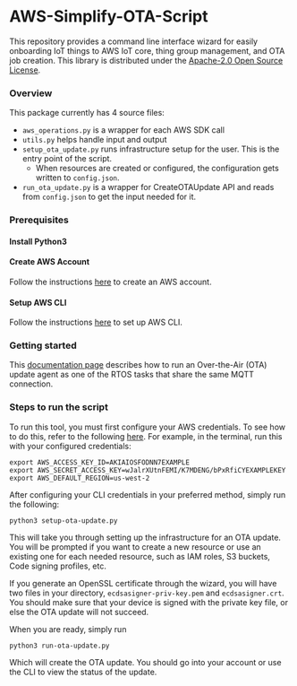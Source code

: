   # AWS-Simplify-OTA-Script
This repository provides a command line interface wizard for easily onboarding IoT things to AWS IoT core, thing group management, and OTA job creation.
This library is distributed under the [Apache-2.0 Open Source License](https://github.com/aws/simplify-ota-script/blob/main/LICENSE).

### Overview

This package currently has 4 source files:
* `aws_operations.py` is a wrapper for each AWS SDK call
* `utils.py` helps handle input and output
* `setup_ota_update.py` runs infrastructure setup for the user. This is the entry point of the script.
	* When resources are created or configured, the configuration gets written to `config.json`. 
* `run_ota_update.py` is a wrapper for CreateOTAUpdate API and reads from `config.json` to get the input needed for it.

### Prerequisites

#### Install Python3

#### Create AWS Account
Follow the instructions [here](https://aws.amazon.com/premiumsupport/knowledge-center/create-and-activate-aws-account/) to create an AWS account.

#### Setup AWS CLI
Follow the instructions [here](https://docs.aws.amazon.com/cli/latest/userguide/getting-started-install.html) to set up AWS CLI.

### Getting started
This [ documentation page](https://freertos.org/ota/ota-mqtt-agent-demo.html)  describes how to run an Over-the-Air (OTA) update agent as one of the RTOS tasks that share the same MQTT connection.

### Steps to run the script
To run this tool, you must first configure your AWS credentials. To see how to do this, refer to the following [here](https://docs.aws.amazon.com/cli/latest/userguide/cli-chap-configure.html). For example, in the terminal, run this with your configured credentials:

```
export AWS_ACCESS_KEY_ID=AKIAIOSFODNN7EXAMPLE
export AWS_SECRET_ACCESS_KEY=wJalrXUtnFEMI/K7MDENG/bPxRfiCYEXAMPLEKEY
export AWS_DEFAULT_REGION=us-west-2
```

After configuring your CLI credentials in your preferred method, simply run the following:

`python3 setup-ota-update.py`

This will take you through setting up the infrastructure for an OTA update. You will be prompted if you want to create a new resource or use an existing one for each needed resource, such as IAM roles, S3 buckets, Code signing profiles, etc.

If you generate an OpenSSL certificate through the wizard, you will have two files in your directory, `ecdsasigner-priv-key.pem` and `ecdsasigner.crt`. You should make sure that your device is signed with the private key file, or else the OTA update will not succeed.

When you are ready, simply run 

`python3 run-ota-update.py`

Which will create the OTA update. You should go into your account or use the CLI to view the status of the update.
